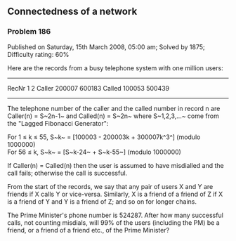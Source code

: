 Connectedness of a network
--------------------------

### Problem 186

Published on Saturday, 15th March 2008, 05:00 am; Solved by 1875;
Difficulty rating: 60%

Here are the records from a busy telephone system with one million
users:

  ------------------------ ------------------------ ------------------------
  RecNr                    1                        2
  Caller                   200007                   600183
  Called                   100053                   500439
  ------------------------ ------------------------ ------------------------

The telephone number of the caller and the called number in record n are
Caller(n) = S~2n-1~ and Called(n) = S~2n~ where S~1,2,3,...~ come from
the "Lagged Fibonacci Generator":

For 1 ≤ k ≤ 55, S~k~ = [100003 - 200003k + 300007k^3^] (modulo 1000000)\
 For 56 ≤ k, S~k~ = [S~k-24~ + S~k-55~] (modulo 1000000)

If Caller(n) = Called(n) then the user is assumed to have misdialled and
the call fails; otherwise the call is successful.

From the start of the records, we say that any pair of users X and Y are
friends if X calls Y or vice-versa. Similarly, X is a friend of a friend
of Z if X is a friend of Y and Y is a friend of Z; and so on for longer
chains.

The Prime Minister's phone number is 524287. After how many successful
calls, not counting misdials, will 99% of the users (including the PM)
be a friend, or a friend of a friend etc., of the Prime Minister?
